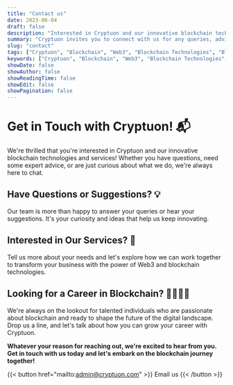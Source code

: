 ```yaml
---
title: "Contact us"
date: 2023-06-04
draft: false
description: "Interested in Cryptuon and our innovative blockchain technologies and services? Whether you have questions, need expert advice, or curious about our offerings, we're eager to connect. Let's chat about your blockchain needs, career opportunities, or innovative suggestions. Reach out to us today and let's embark on the blockchain journey together!"
summary: "Cryptuon invites you to connect with us for any queries, advice, or interests in our blockchain technologies and services. Our team is ready to answer your questions, discuss your blockchain needs, and offer expert advice. If you're looking for a career in blockchain, we're eager to explore opportunities with you. Whatever your reason for reaching out, let's start your blockchain journey with Cryptuon."
slug: "contact"
tags: ["Cryptuon", "Blockchain", "Web3", "Blockchain Technologies", "Blockchain Services", "Expert Advice", "Questions", "Suggestions", "Career in Blockchain", "Blockchain Needs", "Innovation", "Digital Landscape", "Contact Us", "Email Us", "Blockchain Journey", "Blockchain Expert", "Blockchain Consultation", "Blockchain Career Opportunities", "Blockchain Innovation", "Blockchain Communication"]
keywords: ["Cryptuon", "Blockchain", "Web3", "Blockchain Technologies", "Blockchain Services", "Expert Advice", "Questions", "Suggestions", "Career in Blockchain", "Blockchain Needs", "Innovation", "Digital Landscape", "Contact Us", "Email Us", "Blockchain Journey", "Blockchain Expert", "Blockchain Consultation", "Blockchain Career Opportunities", "Blockchain Innovation", "Blockchain Communication"]
showDate: false
showAuthor: false
showReadingTime: false
showEdit: false
showPagination: false
---
```


# Get in Touch with Cryptuon! 📬

We're thrilled that you're interested in Cryptuon and our innovative blockchain technologies and services! Whether you have questions, need some expert advice, or are just curious about what we do, we're always here to chat.

## Have Questions or Suggestions? 💡

Our team is more than happy to answer your queries or hear your suggestions. It's your curiosity and ideas that help us keep innovating. 

## Interested in Our Services? 🚀

Tell us more about your needs and let's explore how we can work together to transform your business with the power of Web3 and blockchain technologies.

## Looking for a Career in Blockchain? 👩‍💻👨‍💻

We're always on the lookout for talented individuals who are passionate about blockchain and ready to shape the future of the digital landscape. Drop us a line, and let's talk about how you can grow your career with Cryptuon.

**Whatever your reason for reaching out, we're excited to hear from you. Get in touch with us today and let's embark on the blockchain journey together!**

{{< button href="mailto:admin@cryptuon.com" >}}
Email us
{{< /button >}}